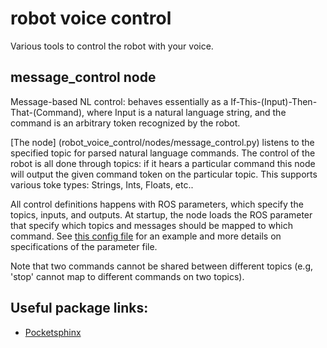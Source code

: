 # robot voice control

Various tools to control the robot with your voice.

## message_control node

Message-based NL control: 
behaves essentially as a If-This-(Input)-Then-That-(Command),
where Input is a natural language string, and the command is an 
arbitrary token recognized by the robot.

[The node] (robot_voice_control/nodes/message_control.py)
listens to the specified topic for parsed
natural language commands. The control of the robot is all done through topics: if
it hears a particular command this node will output the given command token on 
the particular topic. This supports various toke types: Strings, Ints, Floats, etc..

All control definitions happens with ROS parameters, which specify the topics, inputs, and outputs.
At startup, the node loads the ROS parameter that specify which topics and messages
should be mapped to which command.  See 
[this config file](robot_voice_control/config/allegro_hand_control.yaml) 
for an example and more details on specifications of the parameter file.

Note that two commands cannot be shared between different topics (e.g,
'stop' cannot map to different commands on two topics).


## Useful package links:

  - [Pocketsphinx](https://github.com/felixduvallet/pocketsphinx)
